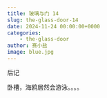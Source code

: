 ```yaml
---
title: 玻璃与门 14
slug: the-glass-door-14
date: 2024-11-24 00:00:00+0000
categories:
    - the-glass-door
author: 赛小盐
image: blue.jpg
---
```

后记

卧槽，海鸥居然会游泳。。。。